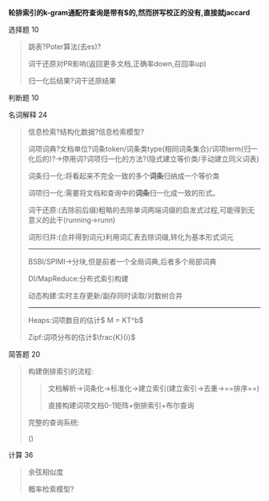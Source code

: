 **轮排索引的k-gram通配符查询是带有$的,然而拼写校正的没有,直接就jaccard**

选择题 10

>   跳表?Poter算法(去es)?
>
>   词干还原对PR影响(返回更多文档,正确率down,召回率up)
>
>   归一化后结果?词干还原结果

判断题 10

名词解释 24

>信息检索?结构化数据?信息检索模型?
>
>词项词典?文档单位?词条token/词条类type(相同词条集合)/词项term(归一化后的)?->停用词?词项归一化的方法?(隐式建立等价类/手动建立同义词表)
>
>词条归一化:将看起来不完全一致的多个**词条**归纳成一个等价类
>
>词项归一化:需要将文档和查询中的**词条**归一化成一致的形式。
>
>词干还原:(去除前后缀)粗略的去除单词两端词缀的启发式过程,可能得到无意义的此干(running->runn)
>
>词形归并:(合并得到词元)利用词汇表去除词缀,转化为基本形式词元
>
>****
>
>BSBI/SPIMI->分块,但是前者一个全局词典,后者多个局部词典
>
>DI/MapReduce:分布式索引构建
>
>动态构建:实时主存更新/副存同时读取/对数树合并
>
>****
>
>Heaps:词项数目的估计$ M = KT^b$
>
>Zipf:词项分布的估计$\frac{K}{i}$

简答题 20

>   构建倒排索引的流程:
>
>   >   文档解析->词条化->标准化->建立索引(建立索引->去重->==排序==)
>   >
>   >   直接构建词项文档0-1矩阵+倒排索引+布尔查询
>
>   
>
>   完整的查询系统:
>
>   ()

计算  36

>余弦相似度
>
>概率检索模型?
>
>